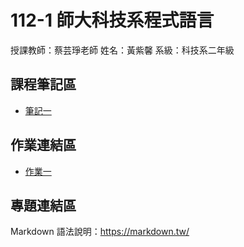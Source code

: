  # 112-1 師大科技系程式語言

授課教師：蔡芸琤老師
姓名：黃紫馨
系級：科技系二年級

## 課程筆記區
* [筆記一](https://github.com/tzuhsin07/hsin/blob/main/practice/.ipynb_checkpoints/PRACTICE.ipynb)
## 作業連結區
* [作業一](https://github.com/tzuhsin07/hsin/blob/main/hw1/.ipynb_checkpoints/covid_3Question.ipynb)
## 專題連結區
Markdown 語法說明：https://markdown.tw/
